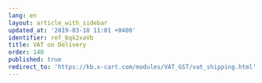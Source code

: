 ```yaml
---
lang: en
layout: article_with_sidebar
updated_at: '2019-03-18 11:01 +0400'
identifier: ref_6qk2xaVb
title: VAT on Delivery
order: 140
published: true
redirect_to: 'https://kb.x-cart.com/modules/VAT_GST/vat_shipping.html'
---
```

